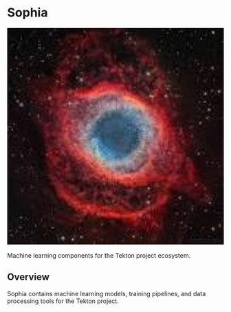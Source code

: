 # Sophia

<img src="images/icon.jpg" alt="Sophia Nebula Icon" width="800"/>

Machine learning components for the Tekton project ecosystem.

## Overview

Sophia contains machine learning models, training pipelines, and data processing tools for the Tekton project.
